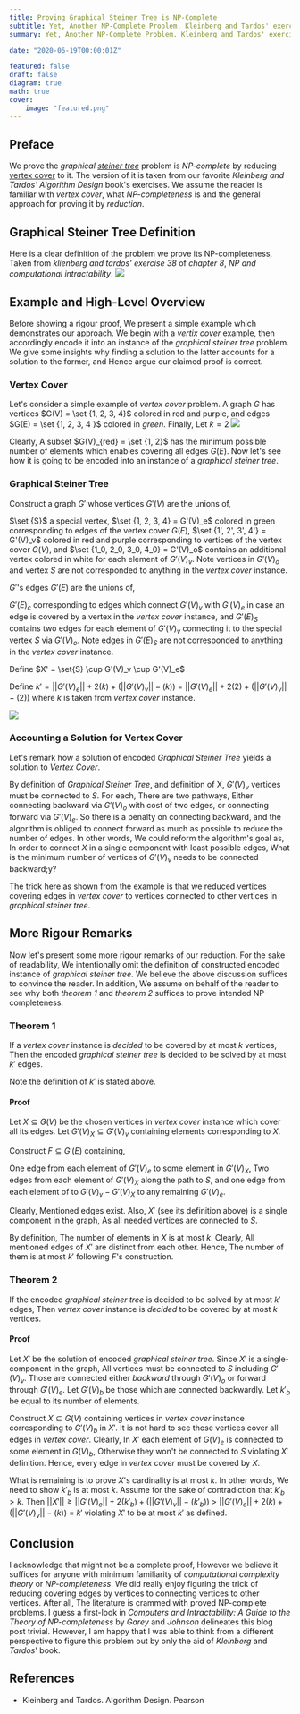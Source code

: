 ```yaml
---
title: Proving Graphical Steiner Tree is NP-Complete
subtitle: Yet, Another NP-Complete Problem. Kleinberg and Tardos' exercise 38 of their algorithm design book
summary: Yet, Another NP-Complete Problem. Kleinberg and Tardos' exercise 38 of their algorithm design book

date: "2020-06-19T00:00:01Z"

featured: false
draft: false
diagram: true
math: true
cover:
    image: "featured.png"
---
```


## Preface
We prove the _graphical [steiner tree](https://en.wikipedia.org/wiki/Steiner_tree_problem)_ problem is _NP-complete_ by reducing [vertex cover](https://en.wikipedia.org/wiki/Vertex_cover) to it. The version of it is taken from our favorite _Kleinberg and Tardos' Algorithm Design_ book's exercises. We assume the reader is familiar with _vertex cover_, what _NP-completeness_ is and the general approach for proving it by _reduction_.

## Graphical Steiner Tree Definition
Here is a clear definition of the problem we prove its NP-completeness, Taken from _klienberg and tardos' exercise 38_ of _chapter 8_, _NP and computational intractability_.
![](./ex.png)

## Example and High-Level Overview
Before showing a rigour proof, We present a simple example which demonstrates our approach. We begin with a _vertix cover_ example, then accordingly encode it into an instance of the _graphical steiner tree_ problem. We give some insights why finding a solution to the latter accounts for a solution to the former, and Hence argue our claimed proof is correct.

### Vertex Cover
Let's consider a simple example of _vertex cover_ problem. A graph $G$ has vertices $G(V) = \set {1, 2, 3, 4}$ colored in red and purple, and edges $G(E) = \set {1, 2, 3, 4 }$ colored in _green_. Finally, Let $k=2$
![](./vertex.png)

Clearly, A subset $G(V)_{red} = \set {1, 2}$ has the minimum possible number of elements which enables covering all edges $G(E)$. Now let's see how it is going to be encoded into an instance of a _graphical steiner tree_.

### Graphical Steiner Tree
Construct a graph $G'$ whose vertices $G'(V)$ are the unions of,

$\set {S}$ a special vertex, $\set {1, 2, 3, 4} = G'(V)_e$ colored in green corresponding to edges of the vertex cover $G(E)$, $\set {1', 2', 3', 4'} = G'(V)_v$ colored in red and purple corresponding to vertices of the vertex cover $G(V)$, and $\set {1_0, 2_0, 3_0, 4_0} = G'(V)_o$ contains an additional vertex colored in white for each element of $G'(V)_v$. Note vertices in $G'(V)_o$ and vertex $S$ are not corresponded to anything in the _vertex cover_ instance.
 
$G'$'s edges $G'(E)$ are the unions of,

$G'(E)_c$ corresponding to edges which connect $G'(V)_v$ with $G'(V)_e$ in case an edge is covered by a vertex in the _vertex cover_ instance, and $G'(E)_S$ contains two edges for each element of $G'(V)_v$ connecting it to the special vertex $S$ via $G'(V)_o$. Note edges in $G'(E)_S$ are not corresponded to anything in the _vertex cover_ instance.

Define $X' = \set{S} \cup G'(V)_v \cup G'(V)_e$

Define $k' = ||G'(V)_e|| + 2(k) + (||G'(V)_v||-(k))$ $=$ $||G'(V)_e|| + 2(2) + (||G'(V)_v||-(2))$ where $k$ is taken from _vertex cover_ instance.

![](./graph.png)

### Accounting a Solution for Vertex Cover
Let's remark how a solution of encoded _Graphical Steiner Tree_ yields a solution to _Vertex Cover_.

By definition of _Graphical Steiner Tree_, and definition of X, $G'(V)_v$ vertices must be connected to $S$. For each, There are two pathways, Either connecting backward via $G'(V)_o$ with cost of two edges, or connecting forward via $G'(V)_e$. So there is a penalty on connecting backward, and the algorithm is obliged to connect forward as much as possible to reduce the number of edges. In other words, We could reform the algorithm's goal as, In order to connect $X$ in a single component with least possible edges, What is the minimum number of vertices of $G'(V)_v$ needs to be connected backward;y?

The trick here as shown from the example is that we reduced vertices covering edges in _vertex cover_ to vertices connected to other vertices in _graphical steiner tree_.

## More Rigour Remarks
Now let's present some more rigour remarks of our reduction. For the sake of readability, We intentionally omit the definition of constructed encoded instance of _graphical steiner tree_. We believe the above discussion suffices to convince the reader. In addition, We assume on behalf of the reader to see why both _theorem 1_ and _theorem 2_ suffices to prove intended NP-completeness.

### Theorem 1
If a _vertex cover_ instance is _decided_ to be covered by at most $k$ vertices, Then the encoded _graphical steiner tree_ is decided to be solved by at most $k'$ edges.

Note the definition of $k'$ is stated above.

#### Proof
Let $X \subseteq G(V)$ be the chosen vertices in _vertex cover_ instance which cover all its edges. Let $G'(V)_X \subseteq G'(V)_v$ containing elements corresponding to $X$.

Construct $F \subseteq G'(E)$ containing,

One edge from each element of $G'(V)_e$ to some element in $G'(V)_X$, Two edges from each element of $G'(V)_X$ along the path to $S$, and one edge from each element of to $G'(V)_v - G'(V)_X$ to any remaining $G'(V)_e$.

Clearly, Mentioned edges exist. Also, $X'$ (see its definition above) is a single component in the graph, As all needed vertices are connected to $S$. 

By definition, The number of elements in $X$ is at most $k$. Clearly, All mentioned edges of $X'$ are distinct from each other. Hence, The number of them is at most $k'$ following $F$'s construction.

### Theorem 2
If the encoded _graphical steiner tree_ is decided to be solved by at most $k'$ edges, Then _vertex cover_ instance is _decided_ to be covered by at most $k$ vertices.

#### Proof
Let $X'$ be the solution of encoded _graphical steiner tree_. Since $X'$ is a single-component in the graph, All vertices must be connected to $S$ including $G'(V)_v$. Those are connected either _backward_ through $G'(V)_o$ or forward through $G'(V)_e$. Let $G'(V)_b$ be those which are connected backwardly. Let $k'_b$ be equal to its number of elements.

Construct $X \subseteq G(V)$ containing vertices in _vertex cover_ instance corresponding to $G'(V)_b$ in $X'$. It is not hard to see those vertices cover all edges in _vertex cover_. Clearly, In $X'$ each element of $G(V)_e$ is connected to some element in $G(V)_b$, Otherwise they won't be connected to $S$ violating $X'$ definition. Hence, every edge in _vertex cover_ must be covered by $X$.

What is remaining is to prove $X$'s cardinality is at most $k$. In other words, We need to show $k'_b$ is at most $k$. Assume for the sake of contradiction that $k'_b > k$. Then $||X'|| \geq ||G'(V)_e|| + 2(k'_b) + (||G'(V)_v||-(k'_b))$ $>$ $||G'(V)_e|| + 2(k) + (||G'(V)_v||-(k))$ $=$ $k'$ violating $X'$ to be at most $k'$ as defined.

## Conclusion
I acknowledge that might not be a complete proof, However we believe it suffices for anyone with minimum familiarity of _computational complexity theory_ or _NP-completeness_. We did really enjoy figuring the trick of reducing covering edges by vertices to connecting vertices to other vertices. After all, The literature is crammed with proved NP-complete problems. I guess a first-look in _Computers and Intractability: A Guide to the Theory of NP-completeness_ by _Garey_ and _Johnson_ delineates this blog post trivial. However, I am happy that I was able to think from a different perspective to figure this problem out by only the aid of _Kleinberg_ and _Tardos_' book.

## References
- Kleinberg and Tardos. Algorithm Design. Pearson
